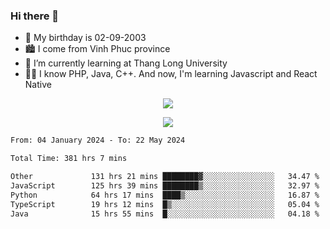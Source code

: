 ### Hi there 👋
- 🎂 My birthday is 02-09-2003
- 🏙️ I come from Vinh Phuc province
- 🌱 I’m currently learning at Thang Long University
- 🧑‍💻 I know PHP, Java, C++. And now, I'm learning Javascript and React Native
<p align="center"><img src="https://github-readme-stats.vercel.app/api?username=tmquang0209&show_icons=true&theme=gradient"></p>
<p align="center"><img src="https://github-readme-stats.vercel.app/api/top-langs/?username=tmquang0209&hide=scss,css&langs_count=10"></p>
<!--START_SECTION:waka-->

```txt
From: 04 January 2024 - To: 22 May 2024

Total Time: 381 hrs 7 mins

Other             131 hrs 21 mins ████████▓░░░░░░░░░░░░░░░░   34.47 %
JavaScript        125 hrs 39 mins ████████▒░░░░░░░░░░░░░░░░   32.97 %
Python            64 hrs 17 mins  ████▒░░░░░░░░░░░░░░░░░░░░   16.87 %
TypeScript        19 hrs 12 mins  █▒░░░░░░░░░░░░░░░░░░░░░░░   05.04 %
Java              15 hrs 55 mins  █░░░░░░░░░░░░░░░░░░░░░░░░   04.18 %
```

<!--END_SECTION:waka-->
